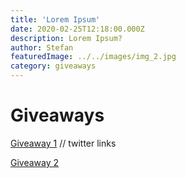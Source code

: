 ```yaml
---
title: 'Lorem Ipsum'
date: 2020-02-25T12:18:00.000Z
description: Lorem Ipsum?
author: Stefan
featuredImage: ../../images/img_2.jpg
category: giveaways
---
```


# Giveaways

[Giveaway 1](/giveaway1) // twitter links

[Giveaway 2](/giveaway2)  

